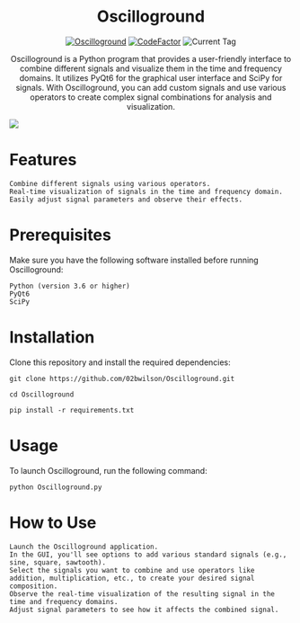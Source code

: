 <div style="text-align: center"> <h1> Oscilloground </h1>

[![Oscilloground](https://github.com/02bwilson/Oscilloground/actions/workflows/python-app.yml/badge.svg)](https://github.com/02bwilson/Oscilloground/actions/workflows/python-app.yml) [![CodeFactor](https://www.codefactor.io/repository/github/02bwilson/oscilloground/badge)](https://www.codefactor.io/repository/github/02bwilson/oscilloground) ![Current Tag](https://img.shields.io/github/v/tag/02bwilson/Oscilloground) 



 Oscilloground is a Python program that provides a user-friendly interface to combine different signals and visualize them in the time and frequency domains. It utilizes PyQt6 for the graphical user interface and SciPy for signals. With Oscilloground, you can add custom signals and use various operators to create complex signal combinations for analysis and visualization. </div>

<img src="https://i.imgur.com/NSu56j8.png">

# Features

    Combine different signals using various operators.
    Real-time visualization of signals in the time and frequency domain.
    Easily adjust signal parameters and observe their effects.

# Prerequisites

Make sure you have the following software installed before running Oscilloground:

    Python (version 3.6 or higher)
    PyQt6
    SciPy

# Installation

Clone this repository and install the required dependencies:

```git clone https://github.com/02bwilson/Oscilloground.git```

```cd Oscilloground```

```pip install -r requirements.txt```

# Usage

To launch Oscilloground, run the following command:

```python Oscilloground.py```

# How to Use

    Launch the Oscilloground application.
    In the GUI, you'll see options to add various standard signals (e.g., sine, square, sawtooth).
    Select the signals you want to combine and use operators like addition, multiplication, etc., to create your desired signal composition.
    Observe the real-time visualization of the resulting signal in the time and frequency domains.
    Adjust signal parameters to see how it affects the combined signal.

